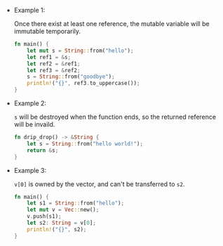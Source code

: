 - Example 1:
  
  Once there exist at least one reference, the mutable variable will be immutable temporarily.
  
  ```rust
  fn main() {
      let mut s = String::from("hello");
      let ref1 = &s;
      let ref2 = &ref1;
      let ref3 = &ref2;
      s = String::from("goodbye");
      println!("{}", ref3.to_uppercase());
  }
  ```

- Example 2:
  
  `s` will be destroyed when the function ends, so the returned reference will be invaild.
  
  ```rust
  fn drip_drop() -> &String {
      let s = String::from("hello world!");
      return &s;
  }
  ```

- Example 3:
  
  `v[0]` is owned by the vector, and can't be transferred to `s2`.
  
  ```rust
  fn main() {
      let s1 = String::from("hello");
      let mut v = Vec::new();
      v.push(s1);
      let s2: String = v[0];
      println!("{}", s2);
  }
  ```
